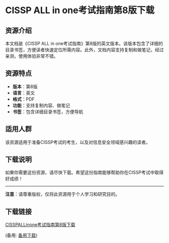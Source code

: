 # CISSP ALL in one考试指南第8版下载

## 资源介绍

本文档是《CISSP ALL in one考试指南》第8版的英文版本。该版本包含了详细的目录书签，方便读者快速定位所需内容。此外，文档内容支持复制和做笔记，经过亲测，使用体验非常不错。

## 资源特点

- **版本**：第8版
- **语言**：英文
- **格式**：PDF
- **功能**：支持复制内容、做笔记
- **书签**：包含详细目录书签，方便导航

## 适用人群

该资源适用于准备CISSP考试的考生，以及对信息安全领域感兴趣的读者。

## 下载说明

如果你需要这份资源，请尽快下载。希望这份指南能够帮助你在CISSP考试中取得好成绩！

---

**注意**：请尊重版权，仅将此资源用于个人学习和研究目的。

## 下载链接
[CISSPALLinone考试指南第8版下载](https://pan.quark.cn/s/46d6ff01219f) 

(备用: [备用下载](https://pan.baidu.com/s/1aqmMvZPbP24bI_jv7frOtA?pwd=1234))
